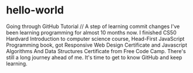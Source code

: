 # hello-world
Going through GitHub Tutorial
// A step of learning commit changes
I've been learning programming for almost 10 months now. I finished CS50 Hardvard Introduction to computer science course, Head-First JavaScript Programming book, got Responsive Web Design Certificate and Javascript Algorithms And Data Structures Certificate from Free Code Camp. There's still a long journey ahead of me. It's time to get to know GitHub and keep learning.
